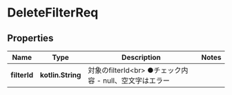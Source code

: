 
# DeleteFilterReq

## Properties
Name | Type | Description | Notes
------------ | ------------- | ------------- | -------------
**filterId** | **kotlin.String** | 対象のfilterId&lt;br&gt; ●チェック内容   - null、空文字はエラー | 



